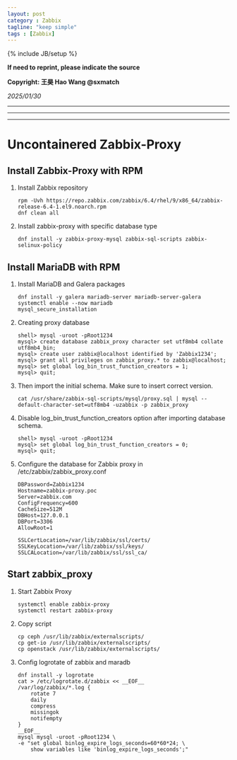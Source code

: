 ```yaml
---
layout: post
category : Zabbix
tagline: "keep simple"
tags : [Zabbix]
---
```

{% include JB/setup %}

**If need to reprint, please indicate the source**

**Copyright: 王昊 Hao Wang @sxmatch**

*2025/01/30*

----
---

---

# Uncontainered Zabbix-Proxy

## Install Zabbix-Proxy with RPM

1. Install Zabbix repository
   
   ```shell
   rpm -Uvh https://repo.zabbix.com/zabbix/6.4/rhel/9/x86_64/zabbix-release-6.4-1.el9.noarch.rpm
   dnf clean all
   ```

2. Install zabbix-proxy with specific database type
   
   ```shell
   dnf install -y zabbix-proxy-mysql zabbix-sql-scripts zabbix-selinux-policy
   ```

## Install MariaDB with RPM

1. Install MariaDB and Galera packages
   
   ```shell
   dnf install -y galera mariadb-server mariadb-server-galera
   systemctl enable --now mariadb
   mysql_secure_installation
   ```

2. Creating proxy database
   
   ```shell
   shell> mysql -uroot -pRoot1234
   mysql> create database zabbix_proxy character set utf8mb4 collate utf8mb4_bin;
   mysql> create user zabbix@localhost identified by 'Zabbix1234';
   mysql> grant all privileges on zabbix_proxy.* to zabbix@localhost;
   mysql> set global log_bin_trust_function_creators = 1;
   mysql> quit;
   ```

3. Then import the initial schema. Make sure to insert correct version.
   
   ```shell
   cat /usr/share/zabbix-sql-scripts/mysql/proxy.sql | mysql --default-character-set=utf8mb4 -uzabbix -p zabbix_proxy
   ```

4. Disable log_bin_trust_function_creators option after importing database schema.
   
   ```shell
   shell> mysql -uroot -pRoot1234
   mysql> set global log_bin_trust_function_creators = 0;
   mysql> quit;
   ```

5. Configure the database for Zabbix proxy in /etc/zabbix/zabbix_proxy.conf
   
   ```shell
   DBPassword=Zabbix1234
   Hostname=zabbix-proxy.poc
   Server=zabbix.com
   ConfigFrequency=600
   CacheSize=512M
   DBHost=127.0.0.1
   DBPort=3306
   AllowRoot=1
   
   SSLCertLocation=/var/lib/zabbix/ssl/certs/
   SSLKeyLocation=/var/lib/zabbix/ssl/keys/
   SSLCALocation=/var/lib/zabbix/ssl/ssl_ca/
   ```

## Start zabbix_proxy

1. Start Zabbix Proxy
   
   ```shell
   systemctl enable zabbix-proxy
   systemctl restart zabbix-proxy
   ```

2. Copy script
   
   ```shell
   cp ceph /usr/lib/zabbix/externalscripts/
   cp get-io /usr/lib/zabbix/externalscripts/
   cp openstack /usr/lib/zabbix/externalscripts/
   ```

3. Config logrotate of zabbix and maradb
   
   ```shell
   dnf install -y logrotate
   cat > /etc/logrotate.d/zabbix << __EOF__
   /var/log/zabbix/*.log {
       rotate 7
       daily
       compress
       missingok
       notifempty
   }
   __EOF__
   mysql mysql -uroot -pRoot1234 \
   -e "set global binlog_expire_logs_seconds=60*60*24; \
       show variables like 'binlog_expire_logs_seconds';"
   ```
